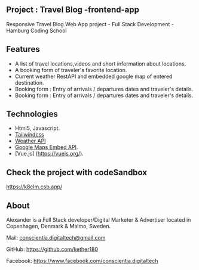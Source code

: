 ##  Project : Travel Blog -frontend-app

Responsive Travel Blog Web App project  - Full Stack Development - Hamburg Coding School 

## Features
* A list of travel locations,videos and short information about locations.
* A booking form of traveler's favorite location.
* Current weather RestAPI and embedded google map of entered destination.
* Booking form : Entry of arrivals / departures dates and traveler's details.
* Booking form : Entry of arrivals / departures dates and traveler's details.

## Technologies

 * Html5, Javascript.
* [Tailwindcss](https://tailwindcss.com/")
* [Weather API](https://openweathermap.org/api "Weather API documentation")
* [Google Maps Embed API](https://developers.google.com/maps/documentation/embed/get-started "Google Maps Embed API documentation").
* [Vue.js] (https://vuejs.org/).

 
## Check the project with codeSandbox

https://k8clm.csb.app/

## About

Alexander is a Full Stack developer/Digital Marketer & Advertiser located in Copenhagen, Denmark & Malmo, Sweden.

Mail: conscientia.digitaltech@gmail.com

GitHub: https://github.com/kether180

Facebook: https://www.facebook.com/conscientia.digitaltech
